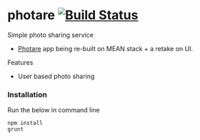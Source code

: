 # photare [![Build Status](https://travis-ci.org/FipBlip/photare.svg?branch=master)](https://travis-ci.org/FipBlip/photare)
Simple photo sharing service

- [Photare](http://photare.com) app being re-built on MEAN stack + a retake on UI.

Features
- User based photo sharing

### Installation

Run the below in command line

    npm install
    grunt